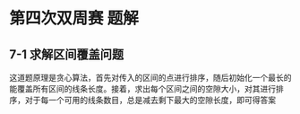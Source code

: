 # 第四次双周赛 题解
## 7-1 求解区间覆盖问题 
这道题原理是贪心算法，首先对传入的区间的点进行排序，随后初始化一个最长的能覆盖所有区间的线条长度。接着，求出每个区间之间的空隙大小，对其进行排序，对于每一个可用的线条数目，总是减去剩下最大的空隙长度，即可得答案